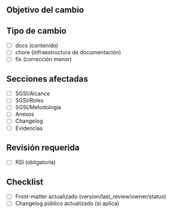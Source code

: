 ## Objetivo del cambio
<!-- ¿Qué problema resuelve este PR? -->

## Tipo de cambio
- [ ] docs (contenido)
- [ ] chore (infraestructura de documentación)
- [ ] fix (corrección menor)

## Secciones afectadas
- [ ] SGSI/Alcance
- [ ] SGSI/Roles
- [ ] SGSI/Metodología
- [ ] Anexos
- [ ] Changelog
- [ ] Evidencias

## Revisión requerida
- [ ] RSI (obligatoria)

## Checklist
- [ ] Front-matter actualizado (version/last_review/owner/status)
- [ ] Changelog público actualizado (si aplica)
